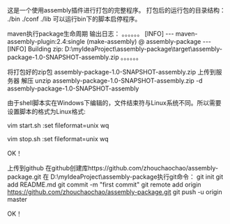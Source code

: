 这是一个使用assembly插件进行打包的完整程序。
打包后的运行包的目录结构：
    ./bin
    ./conf
    ./lib
可以运行bin下的脚本启停程序。


maven执行package生命周期
输出日志：
。。。。。。
[INFO] --- maven-assembly-plugin:2.4:single (make-assembly) @ assembly-package ---
[INFO] Building zip: D:\myIdeaProject\assembly-package\target\assembly-package-1.0-SNAPSHOT-assembly.zip
。。。。。。

将打包好的zip包 assembly-package-1.0-SNAPSHOT-assembly.zip 上传到服务器
解压
unzip assembly-package-1.0-SNAPSHOT-assembly.zip -d assembly-package-1.0-SNAPSHOT-assembly

由于shell脚本实在Windows下编辑的，文件结束符与Linux系统不同。所以需要设置脚本的格式为Linux格式:

vim start.sh
:set fileformat=unix
wq

vim stop.sh
:set fileformat=unix
wq

OK！

上传到github
在github创建库https://github.com/zhouchaochao/assembly-package.git
在 D:\myIdeaProject\assembly-package执行git命令：
git init
git add README.md
git commit -m "first commit"
git remote add origin https://github.com/zhouchaochao/assembly-package.git
git push -u origin master

OK！

